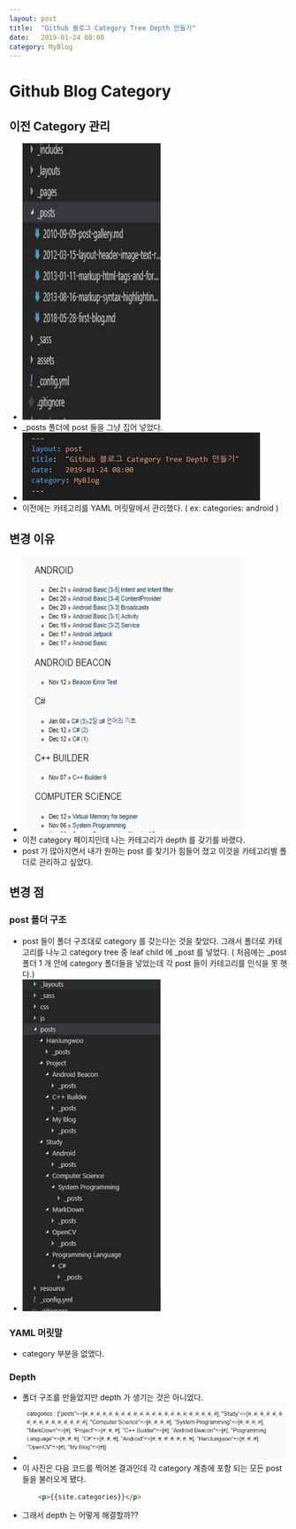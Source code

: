 ```yaml
---
layout: post
title:  "Github 블로그 Category Tree Depth 만들기"
date:   2019-01-24 08:00
category: MyBlog
---
```


# Github Blog Category

## 이전 Category 관리

* <img src="/resource/img/blogcategorydepth(1).PNG" width="250px" height="500px">
* _posts 폴더에 post 들을 그냥 집어 넣었다.
* <img src="/resource/img/blogcategorydepth(3).PNG" >
* 이전에는 카테고리를 YAML 머릿말에서 관리했다. ( ex: categories: android )

## 변경 이유

* <img src="/resource/img/blogcategorydepth.PNG" width="400px" height="500px">
* 이전 category 페이지인데 나는 카테고리가 depth 를 갖기를 바랬다. 
* post 가 많아지면서 내가 원하는 post 를 찾기가 힘들어 졌고 이것을 카테고리별 폴더로 관리하고 싶었다.

## 변경 점

### post 폴더 구조

* post 들이 폴더 구조대로 category 를 갖는다는 것을 찾았다. 그래서 폴더로 카테고리를 나누고 category tree 중 leaf child 에 _post 를 넣었다.  ( 처음에는 _post 폴더 1 개 안에 category 폴더들을 넣었는데 각 post 들이 카테고리를 인식을 못 햇다.)
* <img src="/resource/img/blogcategorydepth(2).PNG" width="250px" height="600px">

### YAML 머릿말

* category 부분을 없앴다.

### Depth

* 폴더 구조를 만들었지만 depth 가 생기는 것은 아니었다.
* <img src="/resource/img/blogcategorydepth(4).PNG">
* 이 사진은 다음 코드를 찍어본 결과인데 각 category 계층에 포함 되는 모든 post 들을 불러오게 됐다.
    ``` html
        <p>{{site.categories}}</p>
    ```
* 그래서 depth 는 어떻게 해결할까??